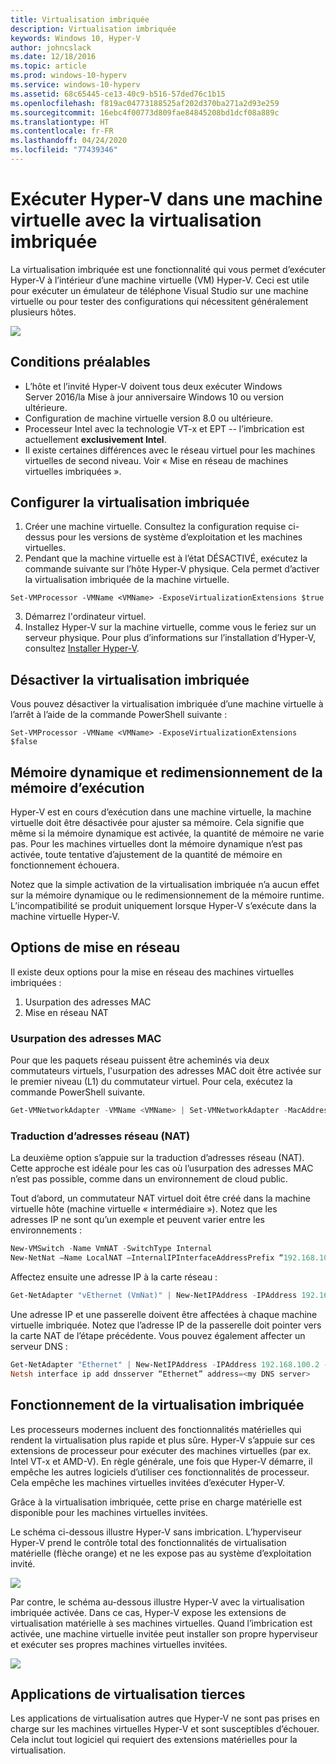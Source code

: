 ```yaml
---
title: Virtualisation imbriquée
description: Virtualisation imbriquée
keywords: Windows 10, Hyper-V
author: johncslack
ms.date: 12/18/2016
ms.topic: article
ms.prod: windows-10-hyperv
ms.service: windows-10-hyperv
ms.assetid: 68c65445-ce13-40c9-b516-57ded76c1b15
ms.openlocfilehash: f819ac04773188525af202d370ba271a2d93e259
ms.sourcegitcommit: 16ebc4f00773d809fae84845208bd1dcf08a889c
ms.translationtype: HT
ms.contentlocale: fr-FR
ms.lasthandoff: 04/24/2020
ms.locfileid: "77439346"
---
```

# <a name="run-hyper-v-in-a-virtual-machine-with-nested-virtualization"></a>Exécuter Hyper-V dans une machine virtuelle avec la virtualisation imbriquée

La virtualisation imbriquée est une fonctionnalité qui vous permet d’exécuter Hyper-V à l’intérieur d’une machine virtuelle (VM) Hyper-V. Ceci est utile pour exécuter un émulateur de téléphone Visual Studio sur une machine virtuelle ou pour tester des configurations qui nécessitent généralement plusieurs hôtes.

![](./media/HyperVNesting.png)

## <a name="prerequisites"></a>Conditions préalables

* L’hôte et l’invité Hyper-V doivent tous deux exécuter Windows Server 2016/la Mise à jour anniversaire Windows 10 ou version ultérieure.
* Configuration de machine virtuelle version 8.0 ou ultérieure.
* Processeur Intel avec la technologie VT-x et EPT -- l’imbrication est actuellement **exclusivement Intel**.
* Il existe certaines différences avec le réseau virtuel pour les machines virtuelles de second niveau. Voir « Mise en réseau de machines virtuelles imbriquées ».


## <a name="configure-nested-virtualization"></a>Configurer la virtualisation imbriquée

1. Créer une machine virtuelle. Consultez la configuration requise ci-dessus pour les versions de système d’exploitation et les machines virtuelles.
2. Pendant que la machine virtuelle est à l’état DÉSACTIVÉ, exécutez la commande suivante sur l’hôte Hyper-V physique. Cela permet d’activer la virtualisation imbriquée de la machine virtuelle.

```
Set-VMProcessor -VMName <VMName> -ExposeVirtualizationExtensions $true
```
3. Démarrez l'ordinateur virtuel.
4. Installez Hyper-V sur la machine virtuelle, comme vous le feriez sur un serveur physique. Pour plus d’informations sur l’installation d’Hyper-V, consultez [Installer Hyper-V](../quick-start/enable-hyper-v.md).

## <a name="disable-nested-virtualization"></a>Désactiver la virtualisation imbriquée
Vous pouvez désactiver la virtualisation imbriquée d’une machine virtuelle à l’arrêt à l’aide de la commande PowerShell suivante :
```
Set-VMProcessor -VMName <VMName> -ExposeVirtualizationExtensions $false
```

## <a name="dynamic-memory-and-runtime-memory-resize"></a>Mémoire dynamique et redimensionnement de la mémoire d’exécution
Hyper-V est en cours d’exécution dans une machine virtuelle, la machine virtuelle doit être désactivée pour ajuster sa mémoire. Cela signifie que même si la mémoire dynamique est activée, la quantité de mémoire ne varie pas. Pour les machines virtuelles dont la mémoire dynamique n’est pas activée, toute tentative d’ajustement de la quantité de mémoire en fonctionnement échouera. 

Notez que la simple activation de la virtualisation imbriquée n’a aucun effet sur la mémoire dynamique ou le redimensionnement de la mémoire runtime. L’incompatibilité se produit uniquement lorsque Hyper-V s’exécute dans la machine virtuelle Hyper-V.

## <a name="networking-options"></a>Options de mise en réseau

Il existe deux options pour la mise en réseau des machines virtuelles imbriquées : 

1. Usurpation des adresses MAC
2. Mise en réseau NAT

### <a name="mac-address-spoofing"></a>Usurpation des adresses MAC
Pour que les paquets réseau puissent être acheminés via deux commutateurs virtuels, l'usurpation des adresses MAC doit être activée sur le premier niveau (L1) du commutateur virtuel. Pour cela, exécutez la commande PowerShell suivante.

``` PowerShell
Get-VMNetworkAdapter -VMName <VMName> | Set-VMNetworkAdapter -MacAddressSpoofing On
```

### <a name="network-address-translation-nat"></a>Traduction d’adresses réseau (NAT)
La deuxième option s’appuie sur la traduction d’adresses réseau (NAT). Cette approche est idéale pour les cas où l’usurpation des adresses MAC n’est pas possible, comme dans un environnement de cloud public.

Tout d’abord, un commutateur NAT virtuel doit être créé dans la machine virtuelle hôte (machine virtuelle « intermédiaire »). Notez que les adresses IP ne sont qu’un exemple et peuvent varier entre les environnements :

``` PowerShell
New-VMSwitch -Name VmNAT -SwitchType Internal
New-NetNat –Name LocalNAT –InternalIPInterfaceAddressPrefix “192.168.100.0/24”
```

Affectez ensuite une adresse IP à la carte réseau :

``` PowerShell
Get-NetAdapter "vEthernet (VmNat)" | New-NetIPAddress -IPAddress 192.168.100.1 -AddressFamily IPv4 -PrefixLength 24
```

Une adresse IP et une passerelle doivent être affectées à chaque machine virtuelle imbriquée. Notez que l’adresse IP de la passerelle doit pointer vers la carte NAT de l’étape précédente. Vous pouvez également affecter un serveur DNS :

``` PowerShell
Get-NetAdapter "Ethernet" | New-NetIPAddress -IPAddress 192.168.100.2 -DefaultGateway 192.168.100.1 -AddressFamily IPv4 -PrefixLength 24
Netsh interface ip add dnsserver “Ethernet” address=<my DNS server>
```

## <a name="how-nested-virtualization-works"></a>Fonctionnement de la virtualisation imbriquée

Les processeurs modernes incluent des fonctionnalités matérielles qui rendent la virtualisation plus rapide et plus sûre. Hyper-V s’appuie sur ces extensions de processeur pour exécuter des machines virtuelles (par ex. Intel VT-x et AMD-V). En règle générale, une fois que Hyper-V démarre, il empêche les autres logiciels d’utiliser ces fonctionnalités de processeur.  Cela empêche les machines virtuelles invitées d’exécuter Hyper-V.

Grâce à la virtualisation imbriquée, cette prise en charge matérielle est disponible pour les machines virtuelles invitées.

Le schéma ci-dessous illustre Hyper-V sans imbrication.  L’hyperviseur Hyper-V prend le contrôle total des fonctionnalités de virtualisation matérielle (flèche orange) et ne les expose pas au système d’exploitation invité.

![](./media/HVNoNesting.PNG)

Par contre, le schéma au-dessous illustre Hyper-V avec la virtualisation imbriquée activée. Dans ce cas, Hyper-V expose les extensions de virtualisation matérielle à ses machines virtuelles. Quand l’imbrication est activée, une machine virtuelle invitée peut installer son propre hyperviseur et exécuter ses propres machines virtuelles invitées.

![](./media/HVNesting.png)

## <a name="3rd-party-virtualization-apps"></a>Applications de virtualisation tierces

Les applications de virtualisation autres que Hyper-V ne sont pas prises en charge sur les machines virtuelles Hyper-V et sont susceptibles d’échouer. Cela inclut tout logiciel qui requiert des extensions matérielles pour la virtualisation.
